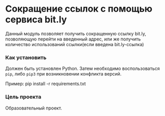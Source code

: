 # Сокращение ссылок с помощью сервиса bit.ly #

Данный модуль позволяет получить сокращенную ссылку bit.ly, позволяющую перейти на введенный адрес, 
или же получить количество использований ссылки(если введена bit.ly-ссылка)

### Как установить ###

Должен быть установлен Python.
Затем необходимо воспользоваться `pip`, либо `pip3` при возникновении конфликта версий.

Пример: pip install -r requirements.txt

### Цель проекта ###

Образовательный проект.